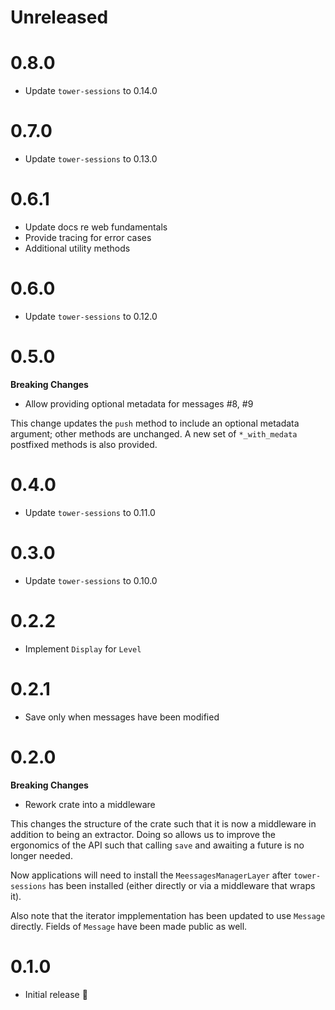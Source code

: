 # Unreleased

# 0.8.0

- Update `tower-sessions` to 0.14.0

# 0.7.0

- Update `tower-sessions` to 0.13.0

# 0.6.1

- Update docs re web fundamentals
- Provide tracing for error cases
- Additional utility methods

# 0.6.0

- Update `tower-sessions` to 0.12.0

# 0.5.0

**Breaking Changes**

- Allow providing optional metadata for messages #8, #9

This change updates the `push` method to include an optional metadata argument; other methods are unchanged. A new set of `*_with_medata` postfixed methods is also provided.

# 0.4.0

- Update `tower-sessions` to 0.11.0

# 0.3.0

- Update `tower-sessions` to 0.10.0

# 0.2.2

- Implement `Display` for `Level`

# 0.2.1

- Save only when messages have been modified

# 0.2.0

**Breaking Changes**

- Rework crate into a middleware

This changes the structure of the crate such that it is now a middleware in addition to being an extractor. Doing so allows us to improve the ergonomics of the API such that calling `save` and awaiting a future is no longer needed.

Now applications will need to install the `MeessagesManagerLayer` after `tower-sessions` has been installed (either directly or via a middleware that wraps it).

Also note that the iterator impplementation has been updated to use `Message` directly. Fields of `Message` have been made public as well.

# 0.1.0

- Initial release :tada:
